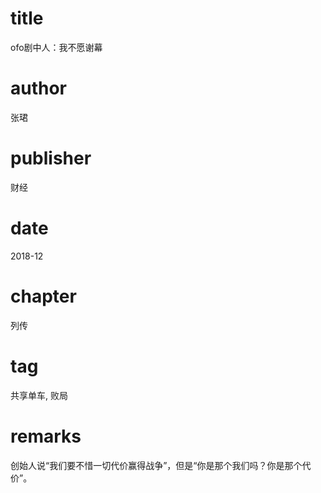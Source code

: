 # title
ofo剧中人：我不愿谢幕

# author
张珺

# publisher
财经

# date
2018-12

# chapter
列传

# tag
共享单车, 败局

# remarks
创始人说“我们要不惜一切代价赢得战争”，但是“你是那个我们吗？你是那个代价”。

